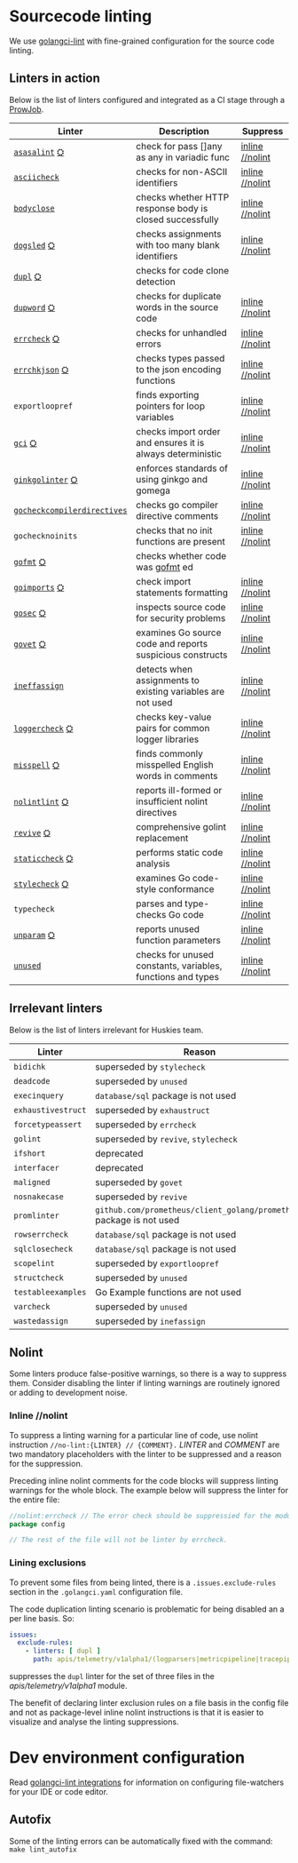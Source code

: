 # Sourcecode linting

We use [golangci-lint](https://golangci-lint.run) with fine-grained configuration for the source code linting.

## Linters in action

Below is the list of linters configured and integrated as a CI stage through a [ProwJob](https://github.com/kyma-project/test-infra/blob/main/prow/jobs/kyma/components/kyma-components-static-checks.yaml#L6).

| Linter                                                                                                                                                            | Description                                                      | Suppress                           |
| ------------------------------------------------------------------------------------------------------------------------------------------------------------------| ---------------------------------------------------------------- | ---------------------------------- |
| [`asasalint`](https://github.com/alingse/asasalint) [⛭](https://golangci-lint.run/usage/linters/#asasalint)                                                       | check for pass []any as any in variadic func                     | [inline //nolint](#inline-nolint) |
| [`asciicheck`](https://github.com/tdakkota/asciicheck)                                                                                                            | checks for non-ASCII identifiers                                 | [inline //nolint](#inline-nolint) |
| [`bodyclose`](https://github.com/timakin/bodyclose)                                                                                                               | checks whether HTTP response body is closed successfully         | [inline //nolint](#inline-nolint) |
| [`dogsled`](https://github.com/alexkohler/dogsled) [⛭](https://golangci-lint.run/usage/linters/#dogsled)                                                          | checks assignments with too many blank identifiers               | [inline //nolint](#inline-nolint) |
| [`dupl`](https://github.com/mibk/dupl) [⛭](https://golangci-lint.run/usage/linters/#dupl)                                                                         | checks for code clone detection                                  |                                    |
| [`dupword`](https://github.com/Abirdcfly/dupword) [⛭](https://golangci-lint.run/usage/linters/#dupword)                                                           | checks for duplicate words in the source code                    | [inline //nolint](#inline-nolint) |
| [`errcheck`](https://github.com/kisielk/errcheck) [⛭](https://golangci-lint.run/usage/linters/#errcheck)                                                          | checks for unhandled errors                                      | [inline //nolint](#inline-nolint) |
| [`errchkjson`](https://github.com/breml/errchkjson) [⛭](https://golangci-lint.run/usage/linters/#errchkjson)                                                      | checks types passed to the json encoding functions               | [inline //nolint](#inline-nolint) |
| `exportloopref`                                                                                                                                                   | finds exporting pointers for loop variables                      | [inline //nolint](#inline-nolint) |
| [`gci`](https://github.com/daixiang0/gci) [⛭](https://golangci-lint.run/usage/linters/#gci)                                                                       | checks import order and ensures it is always deterministic       | [inline //nolint](#inline-nolint) |
| [`ginkgolinter`](https://github.com/nunnatsa/ginkgolinter) [⛭](https://golangci-lint.run/usage/linters/#ginkgolinter)                                             | enforces standards of using ginkgo and gomega                    | [inline //nolint](#inline-nolint) |
| [`gocheckcompilerdirectives`](https://github.com/leighmcculloch/gocheckcompilerdirectives)                                                                        | checks go compiler directive comments                            | [inline //nolint](#inline-nolint) |
| `gochecknoinits`                                                                                                                                                  | checks that no init functions are present                        | [inline //nolint](#inline-nolint) |
| [`gofmt`](https://pkg.go.dev/cmd/gofmt) [⛭](https://golangci-lint.run/usage/linters/#gofmt)                                                                       | checks whether code was [gofmt](https://pkg.go.dev/cmd/gofmt) ed |                                    |
| [`goimports`](https://pkg.go.dev/golang.org/x/tools/cmd/goimports) [⛭](https://golangci-lint.run/usage/linters/#goimports)                                        | check import statements formatting                               | [inline //nolint](#inline-nolint) |
| [`gosec`](https://github.com/securego/gosec) [⛭](https://golangci-lint.run/usage/linters/#gosec)                                                                  | inspects source code for security problems                       | [inline //nolint](#inline-nolint) |
| [`govet`](https://pkg.go.dev/cmd/vet) [⛭](https://golangci-lint.run/usage/linters/#govet)                                                                         | examines Go source code and reports suspicious constructs        | [inline //nolint](#inline-nolint) |
| [`ineffassign`](https://github.com/gordonklaus/ineffassign)                                                                                                       | detects when assignments to existing variables are not used      | [inline //nolint](#inline-nolint) |
| [`loggercheck`](https://github.com/timonwong/loggercheck) [⛭](https://golangci-lint.run/usage/linters/#loggercheck)                                               | checks key-value pairs for common logger libraries               | [inline //nolint](#inline-nolint) |
| [`misspell`](https://github.com/client9/misspell) [⛭](https://golangci-lint.run/usage/linters/#misspell)                                                          | finds commonly misspelled English words in comments              | [inline //nolint](#inline-nolint) |
| [`nolintlint`](https://github.com/golangci/golangci-lint/blob/master/pkg/golinters/nolintlint/README.md) [⛭](https://golangci-lint.run/usage/linters/#nolintlint) | reports ill-formed or insufficient nolint directives             | [inline //nolint](#inline-nolint) |
| [`revive`](https://github.com/mgechev/revive) [⛭](https://golangci-lint.run/usage/linters/#revive)                                                                | comprehensive golint replacement                                 | [inline //nolint](#inline-nolint) |
| [`staticcheck`](https://staticcheck.io/docs/checks/) [⛭](https://golangci-lint.run/usage/linters/#staticcheck)                                                    | performs static code analysis                                    | [inline //nolint](#inline-nolint) |
| [`stylecheck`](https://github.com/dominikh/go-tools/tree/master/stylecheck) [⛭](https://golangci-lint.run/usage/linters/#stylecheck)                              | examines Go code-style conformance                               | [inline //nolint](#inline-nolint) |
| `typecheck`                                                                                                                                                       | parses and type-checks Go code                                   | [inline //nolint](#inline-nolint) |
| [`unparam`](https://github.com/mvdan/unparam) [⛭](https://golangci-lint.run/usage/linters/#unparam)                                                               | reports unused function parameters                               | [inline //nolint](#inline-nolint) |
| [`unused`](https://github.com/dominikh/go-tools/tree/master/unused)                                                                                               | checks for unused constants, variables, functions and types      | [inline //nolint](#inline-nolint) |

## Irrelevant linters

Below is the list of linters irrelevant for Huskies team.

| Linter             | Reason                                                               |
| ------------------ | -------------------------------------------------------------------- |
| `bidichk`          | superseded by `stylecheck`                                           |
| `deadcode`         | superseded by `unused`                                               |
| `execinquery`      | `database/sql` package is not used                                   |
| `exhaustivestruct` | superseded by `exhaustruct`                                          |
| `forcetypeassert`  | superseded by `errcheck`                                             |
| `golint`           | superseded by `revive`, `stylecheck`                                 |
| `ifshort`          | deprecated                                                           |
| `interfacer`       | deprecated                                                           |
| `maligned`         | superseded by `govet`                                                |
| `nosnakecase`      | superseded by `revive`                                               |
| `promlinter`       | `github.com/prometheus/client_golang/prometheus` package is not used |
| `rowserrcheck`     | `database/sql` package is not used                                   |  
| `sqlclosecheck`    | `database/sql` package is not used                                   |  
| `scopelint`        | superseded by `exportloopref`                                        |
| `structcheck`      | superseded by `unused`                                               |
| `testableexamples` | Go Example functions are not used                                    |
| `varcheck`         | superseded by `unused`                                               |
| `wastedassign`     | superseded by `inefassign`                                           |

## Nolint
Some linters produce false-positive warnings, so there is a way to suppress them. Consider disabling the linter if linting warnings are routinely ignored or adding to development noise.

### Inline //nolint
To suppress a linting warning for a particular line of code, use nolint instruction `//no-lint:{LINTER} // {COMMENT}.` _LINTER_ and _COMMENT_ are two mandatory placeholders with the linter to be suppressed and a reason for the suppression.


Preceding inline nolint comments for the code blocks will suppress linting warnings for the whole block. The example below will suppress the linter for the entire file:
```go
//nolint:errcheck // The error check should be suppressied for the module.
package config

// The rest of the file will not be linter by errcheck.
```

### Lining exclusions
To prevent some files from being linted, there is a `.issues.exclude-rules` section in the `.golangci.yaml` configuration file. 

The code duplication linting scenario is problematic for being disabled an a per line basis. So:
```yaml
issues:
  exclude-rules:
    - linters: [ dupl ]
      path: apis/telemetry/v1alpha1/(logparsers|metricpipeline|tracepipeline)_types_test.go
```
suppresses the `dupl` linter for the set of three files in the _apis/telemetry/v1alpha1_ module.

The benefit of declaring linter exclusion rules on a file basis in the config file and not as package-level inline nolint instructions is that it is easier to visualize and analyse the linting suppressions.

# Dev environment configuration
Read [golangci-lint integrations](https://golangci-lint.run/usage/integrations/) for information on configuring file-watchers for your IDE or code editor.

## Autofix
Some of the linting errors can be automatically fixed with the command:
`make lint_autofix`
